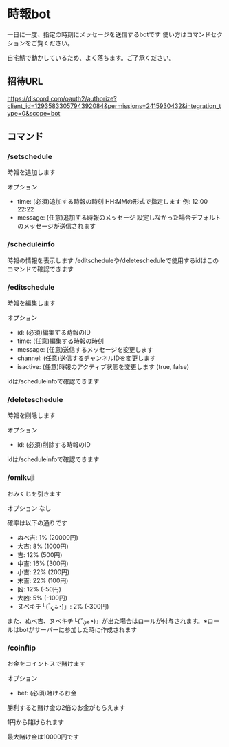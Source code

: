 # 時報bot

一日に一度、指定の時刻にメッセージを送信するbotです 使い方はコマンドセクションをご覧ください。

自宅鯖で動かしているため、よく落ちます。ご了承ください。

## 招待URL
https://discord.com/oauth2/authorize?client_id=1293583305794392084&permissions=2415930432&integration_type=0&scope=bot

## コマンド

### /setschedule
  時報を追加します

  オプション
  - time: (必須)追加する時報の時刻 HH:MMの形式で指定します 例: 12:00 22:22
  - message: (任意)追加する時報のメッセージ 設定しなかった場合デフォルトのメッセージが送信されます

### /scheduleinfo
  時報の情報を表示します
  /editscheduleや/deletescheduleで使用するidはこのコマンドで確認できます

### /editschedule
  時報を編集します

  オプション
  - id: (必須)編集する時報のID
  - time: (任意)編集する時報の時刻
  - message: (任意)送信するメッセージを変更します
  - channel: (任意)送信するチャンネルIDを変更します
  - isactive: (任意)時報のアクティブ状態を変更します (true, false)

  idは/scheduleinfoで確認できます

### /deleteschedule
  時報を削除します

  オプション
  - id: (必須)削除する時報のID

  idは/scheduleinfoで確認できます

### /omikuji
  おみくじを引きます

  オプション なし

  確率は以下の通りです
  - ぬべ吉: 1% (20000円)
  - 大吉: 8% (1000円)
  - 吉: 12% (500円)
  - 中吉: 16% (300円)
  - 小吉: 22% (200円)
  - 末吉: 22% (100円)
  - 凶: 12% (-50円)
  - 大凶: 5% (-100円)
  - ヌベキチ└(՞ةڼ◔)」: 2% (-300円)

  また、ぬべ吉、ヌベキチ└(՞ةڼ◔)」が出た場合はロールが付与されます。※ロールはbotがサーバーに参加した時に作成されます

### /coinflip
  お金をコイントスで賭けます

  オプション
  - bet: (必須)賭けるお金

  勝利すると賭け金の2倍のお金がもらえます

  1円から賭けられます

  最大賭け金は10000円です
